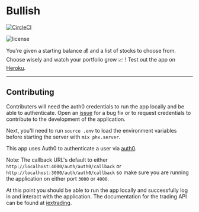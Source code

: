 # Bullish

[![CircleCI](https://circleci.com/gh/EssenceOfChaos/bullish.svg?style=svg)](https://circleci.com/gh/EssenceOfChaos/bullish)

![license](https://img.shields.io/badge/license-MIT-brightgreen.svg)

You're given a starting balance :moneybag: and a list of stocks to choose from. Choose wisely and watch your portfolio grow :chart_with_upwards_trend: ! Test out the app on [Heroku](https://bullish-app.herokuapp.com/).

---

## Contributing

Contributers will need the auth0 credentials to run the app locally and be able to authenticate. Open an [issue](https://github.com/EssenceOfChaos/bullish/issues/new) for a bug fix or to request credentials to contribute to the development of the application.

Next, you'll need to run `source .env` to load the environment variables before starting the server with `mix phx.server`.

This app uses Auth0 to authenticate a user via [auth0](https://auth0.com/).

Note: The callback URL's default to either `http://localhost:4000/auth/auth0/callback` or `http://localhost:3000/auth/auth0/callback` so make sure you are running the application on either port `3000` or `4000`.

At this point you should be able to run the app locally and successfully log in and interact with the application. The documentation for the trading API can be found at [iextrading](https://iextrading.com/developer/docs/).
